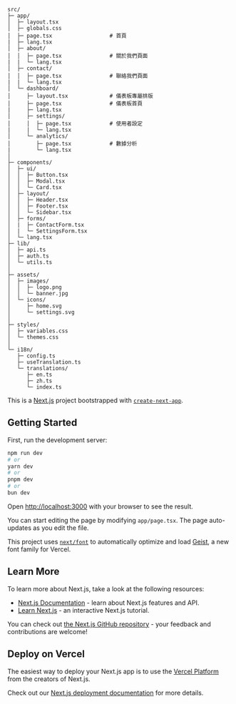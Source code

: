 ```
src/
├─ app/
│  ├─ layout.tsx
│  ├─ globals.css
│  ├─ page.tsx                  # 首頁
|  ├─ lang.tsx 
│  ├─ about/
│  │  ├─ page.tsx               # 關於我們頁面
|  |  └─ lang.tsx
│  ├─ contact/
│  │  ├─ page.tsx               # 聯絡我們頁面
|  |  └─ lang.tsx
│  └─ dashboard/
│     ├─ layout.tsx             # 儀表板專屬排版
│     ├─ page.tsx               # 儀表板首頁
|     ├─ lang.tsx
│     ├─ settings/
│     │  ├─ page.tsx            # 使用者設定
|     |  └─ lang.tsx
│     └─ analytics/
│        ├─ page.tsx            # 數據分析
|        └─ lang.tsx
│
├─ components/
│  ├─ ui/
│  │  ├─ Button.tsx
│  │  ├─ Modal.tsx
│  │  └─ Card.tsx
│  ├─ layout/
│  │  ├─ Header.tsx
│  │  ├─ Footer.tsx
│  │  └─ Sidebar.tsx
│  ├─ forms/
│  |  ├─ ContactForm.tsx
│  |  └─ SettingsForm.tsx
│  └─ lang.tsx
├─ lib/
│  ├─ api.ts
│  ├─ auth.ts
│  └─ utils.ts
│
├─ assets/
│  ├─ images/
│  │  ├─ logo.png
│  │  └─ banner.jpg
│  └─ icons/
│     ├─ home.svg
│     └─ settings.svg
│
├─ styles/
│  ├─ variables.css
│  └─ themes.css
│
└─ i18n/
   ├─ config.ts
   ├─ useTranslation.ts
   └─ translations/
      ├─ en.ts
      ├─ zh.ts
      └─ index.ts
```

This is a [Next.js](https://nextjs.org) project bootstrapped with [`create-next-app`](https://nextjs.org/docs/app/api-reference/cli/create-next-app).

## Getting Started

First, run the development server:

```bash
npm run dev
# or
yarn dev
# or
pnpm dev
# or
bun dev
```

Open [http://localhost:3000](http://localhost:3000) with your browser to see the result.

You can start editing the page by modifying `app/page.tsx`. The page auto-updates as you edit the file.

This project uses [`next/font`](https://nextjs.org/docs/app/building-your-application/optimizing/fonts) to automatically optimize and load [Geist](https://vercel.com/font), a new font family for Vercel.

## Learn More

To learn more about Next.js, take a look at the following resources:

- [Next.js Documentation](https://nextjs.org/docs) - learn about Next.js features and API.
- [Learn Next.js](https://nextjs.org/learn) - an interactive Next.js tutorial.

You can check out [the Next.js GitHub repository](https://github.com/vercel/next.js) - your feedback and contributions are welcome!

## Deploy on Vercel

The easiest way to deploy your Next.js app is to use the [Vercel Platform](https://vercel.com/new?utm_medium=default-template&filter=next.js&utm_source=create-next-app&utm_campaign=create-next-app-readme) from the creators of Next.js.

Check out our [Next.js deployment documentation](https://nextjs.org/docs/app/building-your-application/deploying) for more details.
